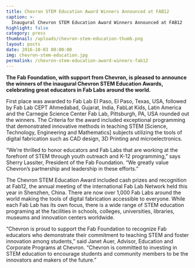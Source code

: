 ```yaml
---
title: Chevron STEM Education Award Winners Announced at FAB12
caption: >-
  Inaugural Chevron STEM Education Award Winners Announced at FAB12
highlight: false
category: press
thumbnail: /uploads/chevron-stem-education-thumb.png
layout: posts
date: 2016-10-03 00:00:00
img: chevron-stem-education.jpg
permalink: /chevron-stem-education-award-winners-fab12
---
```


**The Fab Foundation, with support from Chevron, is pleased to announce the winners of the inaugural Chevron STEM Education Awards, celebrating great educators in Fab Labs around the world.**

First place was awarded to Fab Lab El Paso, El Paso, Texas, USA, followed by Fab Lab CEPT Ahmedabad, Gujarat, India, FabLat Kids, Latin America and the Carnegie Science Center Fab Lab, Pittsburgh, PA, USA rounded out the winners. The Criteria for the award included exceptional programming that demonstrated innovative methods in teaching STEM [Science, Technology, Engineering and Mathematics] subjects utilizing the tools of digital fabrication such as CAD design, 3D Printing and microelectronics.

“We’re thrilled to honor educators and Fab Labs that are working at the forefront of STEM through youth outreach and K-12 programming,” says Sherry Lassiter, President of the Fab Foundation. “We greatly value Chevron’s partnership and leadership in these efforts.”

The Chevron STEM Education Award included cash prizes and recognition at Fab12, the annual meeting of the international Fab Lab Network held this year in Shenzhen, China. There are now over 1,000 Fab Labs around the world making the tools of digital fabrication accessible to everyone. While each Fab Lab has its own focus, there is a wide range of STEM education programing at the facilities in schools, colleges, universities, libraries, museums and innovation centers worldwide.


“Chevron is proud to support the Fab Foundation to recognize Fab educators who demonstrate their commitment to teaching STEM and foster innovation among students,” said Janet Auer, Advisor, Education and Corporate Programs at Chevron. “Chevron is committed to investing in STEM education to encourage students and community members to be the innovators and makers of the future.”